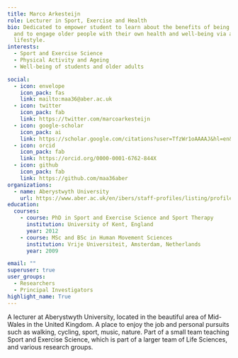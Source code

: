 ```yaml
---
title: Marco Arkesteijn
role: Lecturer in Sport, Exercise and Health
bio: Dedicated to empower student to learn about the benefits of being active,
  and to engage older people with their own health and well-being via an active
  lifestyle.
interests:
  - Sport and Exercise Science
  - Physical Activity and Ageing
  - Well-being of students and older adults

social:
  - icon: envelope
    icon_pack: fas
    link: mailto:maa36@aber.ac.uk
  - icon: twitter
    icon_pack: fab
    link: https://twitter.com/marcoarkesteijn
  - icon: google-scholar
    icon_pack: ai
    link: https://scholar.google.com/citations?user=TfzWr1oAAAAJ&hl=en&oi=sra
  - icon: orcid
    icon_pack: fab
    link: https://orcid.org/0000-0001-6762-844X  
  - icon: github
    icon_pack: fab
    link: https://github.com/maa36aber
organizations:
  - name: Aberystwyth University
    url: https://www.aber.ac.uk/en/ibers/staff-profiles/listing/profile/maa36/
education:
  courses:
    - course: PhD in Sport and Exercise Science and Sport Therapy
      institution: University of Kent, England
      year: 2012
    - course: MSc and BSc in Human Movement Sciences
      institution: Vrije Universiteit, Amsterdam, Netherlands
      year: 2009

email: ""
superuser: true
user_groups:
  - Researchers
  - Principal Investigators
highlight_name: True
---
```


A lecturer at Aberystwyth University, located in the beautiful area of Mid-Wales in the United Kingdom. A place to enjoy the job and personal pursuits such as walking, cycling, sport, music, nature. Part of a small team teaching Sport and Exercise Science, which is part of a larger team of Life Sciences, and various research groups.


